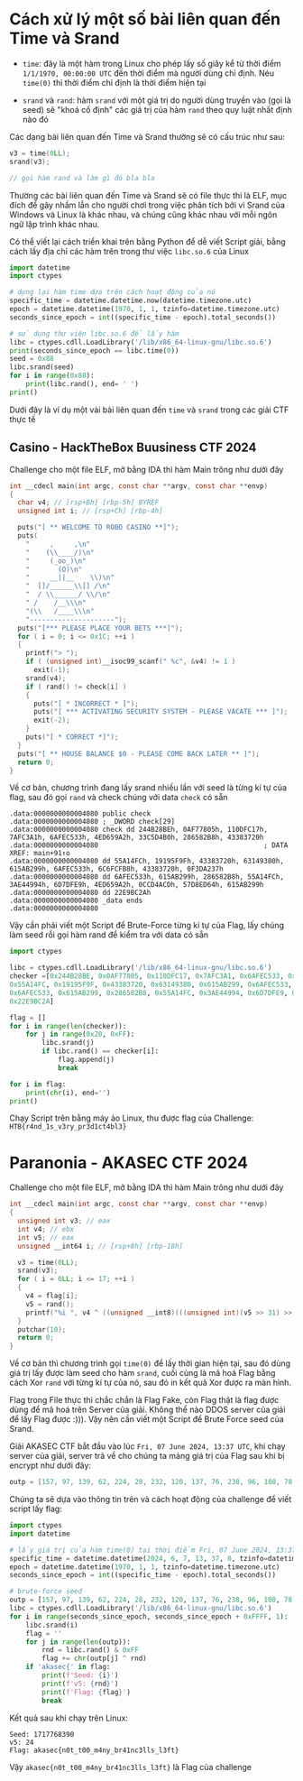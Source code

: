 # Cách xử lý một số bài liên quan đến Time và Srand

- ``time``: đây là một hàm trong Linux cho phép lấy số giây kể từ thời điểm ``1/1/1970, 00:00:00 UTC`` đến thời điểm mà người dùng chỉ định. Néu ``time(0)`` thì thời điểm chỉ định là thời điểm hiện tại

- ``srand`` và ``rand``: hàm ``srand`` với một giá trị do người dùng truyền vào (gọi là seed) sẽ "khoá cố định" các giá trị của hàm ``rand`` theo quy luật nhất định nào đó

Các dạng bài liên quan đến Time và Srand thường sẽ có cấu trúc như sau:

```C
v3 = time(0LL);
srand(v3);

// gọi hàm rand và làm gì đó bla bla
```

Thường các bài liên quan đến Time và Srand sẽ có file thực thi là ELF, mục đích để gây nhầm lẫn cho người chơi trong việc phân tích bởi vì Srand của Windows và Linux là khác nhau, và chúng cũng khác nhau với mỗi ngôn ngữ lập trình khác nhau.

Có thể viết lại cách triển khai trên bằng Python để dễ viết Script giải, bằng cách lấy địa chỉ các hàm trên trong thư việc ``libc.so.6`` của Linux

```python
import datetime
import ctypes

# dựng lại hàm time dựa trên cách hoạt động của nó
specific_time = datetime.datetime.now(datetime.timezone.utc)
epoch = datetime.datetime(1970, 1, 1, tzinfo=datetime.timezone.utc)
seconds_since_epoch = int((specific_time - epoch).total_seconds())

# sử dụng thư viện libc.so.6 để lấy hàm
libc = ctypes.cdll.LoadLibrary('/lib/x86_64-linux-gnu/libc.so.6')
print(seconds_since_epoch == libc.time(0))
seed = 0x88
libc.srand(seed)
for i in range(0x88):
    print(libc.rand(), end= ' ')
print()
```

Dưới đây là ví dụ một vài bài liên quan đến ``time`` và ``srand`` trong các giải CTF thực tế

## Casino - HackTheBox Buusiness CTF 2024

Challenge cho một file ELF, mở bằng IDA thì hàm Main trông như dưới đây

```C
int __cdecl main(int argc, const char **argv, const char **envp)
{
  char v4; // [rsp+Bh] [rbp-5h] BYREF
  unsigned int i; // [rsp+Ch] [rbp-4h]

  puts("[ ** WELCOME TO ROBO CASINO **]");
  puts(
    "     ,     ,\n"
    "    (\\____/)\n"
    "     (_oo_)\n"
    "       (O)\n"
    "     __||__    \\)\n"
    "  []/______\\[] /\n"
    "  / \\______/ \\/\n"
    " /    /__\\\n"
    "(\\   /____\\\n"
    "---------------------");
  puts("[*** PLEASE PLACE YOUR BETS ***]");
  for ( i = 0; i <= 0x1C; ++i )
  {
    printf("> ");
    if ( (unsigned int)__isoc99_scanf(" %c", &v4) != 1 )
      exit(-1);
    srand(v4);
    if ( rand() != check[i] )
    {
      puts("[ * INCORRECT * ]");
      puts("[ *** ACTIVATING SECURITY SYSTEM - PLEASE VACATE *** ]");
      exit(-2);
    }
    puts("[ * CORRECT *]");
  }
  puts("[ ** HOUSE BALANCE $0 - PLEASE COME BACK LATER ** ]");
  return 0;
}
```

Về cơ bản, chương trình đang lấy srand nhiều lần với seed là từng kí tự của flag, sau đó gọi ``rand`` và check chúng với data ``check`` có sẵn

```
.data:0000000000004080 public check
.data:0000000000004080 ; _DWORD check[29]
.data:0000000000004080 check dd 244B28BEh, 0AF77805h, 110DFC17h, 7AFC3A1h, 6AFEC533h, 4ED659A2h, 33C5D4B0h, 286582B8h, 43383720h
.data:0000000000004080                                         ; DATA XREF: main+91↑o
.data:0000000000004080 dd 55A14FCh, 19195F9Fh, 43383720h, 63149380h, 615AB299h, 6AFEC533h, 6C6FCFB8h, 43383720h, 0F3DA237h
.data:0000000000004080 dd 6AFEC533h, 615AB299h, 286582B8h, 55A14FCh, 3AE44994h, 6D7DFE9h, 4ED659A2h, 0CCD4ACDh, 57D8ED64h, 615AB299h
.data:0000000000004080 dd 22E9BC2Ah
.data:0000000000004080 _data ends
.data:0000000000004080
```

Vậy cần phải viết một Script để Brute-Force từng kí tự của Flag, lấy chúng làm seed rồi gọi hàm rand để kiểm tra với data có sẵn

```python
import ctypes

libc = ctypes.cdll.LoadLibrary('/lib/x86_64-linux-gnu/libc.so.6')
checker =[0x244B28BE, 0x0AF77805, 0x110DFC17, 0x7AFC3A1, 0x6AFEC533, 0x4ED659A2, 0x33C5D4B0, 0x286582B8, 0x43383720,
0x55A14FC, 0x19195F9F, 0x43383720, 0x63149380, 0x615AB299, 0x6AFEC533, 0x6C6FCFB8, 0x43383720, 0x0F3DA237,
0x6AFEC533, 0x615AB299, 0x286582B8, 0x55A14FC, 0x3AE44994, 0x6D7DFE9, 0x4ED659A2, 0x0CCD4ACD, 0x57D8ED64, 0x615AB299,
0x22E9BC2A]

flag = []
for i in range(len(checker)):
    for j in range(0x20, 0xFF):
        libc.srand(j)
        if libc.rand() == checker[i]:
            flag.append(j)
            break

for i in flag:
    print(chr(i), end='')
print()
```

Chạy Script trên bằng máy ảo Linux, thu được flag của Challenge: ``HTB{r4nd_1s_v3ry_pr3d1ct4bl3}``

# Paranonia - AKASEC CTF 2024

Challenge cho một file ELF, mở bằng IDA thì hàm Main trông như dưới đây

```C
int __cdecl main(int argc, const char **argv, const char **envp)
{
  unsigned int v3; // eax
  int v4; // ebx
  int v5; // eax
  unsigned __int64 i; // [rsp+8h] [rbp-18h]

  v3 = time(0LL);
  srand(v3);
  for ( i = 0LL; i <= 17; ++i )
  {
    v4 = flag[i];
    v5 = rand();
    printf("%i ", v4 ^ ((unsigned __int8)(((unsigned int)(v5 >> 31) >> 24) + v5) - ((unsigned int)(v5 >> 31) >> 24)));
  }
  putchar(10);
  return 0;
}
```

Về cơ bản thì chương trình gọi ``time(0)`` để lấy thời gian hiện tại, sau đó dùng giá trị lấy được làm seed cho hàm ``srand``, cuối cùng là mã hoá Flag bằng cách Xor ``rand`` với từng kí tự của nó, sau đó in kết quả Xor được ra màn hình.

Flag trong File thực thi chắc chắn là Flag Fake, còn Flag thật là flag được dùng để mã hoá trên Server của giải. Không thể nào DDOS server của giải để lấy Flag được :))). Vậy nên cần viết một Script để Brute Force seed của Srand.

Giải AKASEC CTF bắt đầu vào lúc ``Fri, 07 June 2024, 13:37 UTC``, khi chạy server của giải, server trả về cho chúng ta mảng giá trị của Flag sau khi bị encrypt như dưới đây:

```C
outp = [157, 97, 139, 62, 224, 28, 232, 120, 137, 76, 238, 96, 108, 78, 189, 66, 136, 193, 119, 198, 69, 130, 234, 107, 39, 68, 206, 81, 114, 250, 180, 118, 160, 179, 19, 101]
```

Chúng ta sẽ dựa vào thông tin trên và cách hoạt động của challenge để viết script lấy flag:

```python
import ctypes
import datetime

# lấy giá trị của hàm time(0) tại thời điểm Fri, 07 June 2024, 13:37 UTC
specific_time = datetime.datetime(2024, 6, 7, 13, 37, 0, tzinfo=datetime.timezone.utc)
epoch = datetime.datetime(1970, 1, 1, tzinfo=datetime.timezone.utc)
seconds_since_epoch = int((specific_time - epoch).total_seconds())

# brute-force seed
outp = [157, 97, 139, 62, 224, 28, 232, 120, 137, 76, 238, 96, 108, 78, 189, 66, 136, 193, 119, 198, 69, 130, 234, 107, 39, 68, 206, 81, 114, 250, 180, 118, 160, 179, 19, 101]
libc = ctypes.cdll.LoadLibrary('/lib/x86_64-linux-gnu/libc.so.6')
for i in range(seconds_since_epoch, seconds_since_epoch + 0xFFFF, 1):
    libc.srand(i)
    flag = ''
    for j in range(len(outp)):
        rnd = libc.rand() & 0xFF
        flag += chr(outp[j] ^ rnd)
    if 'akasec{' in flag:
        print(f'Seed: {i}')
        print(f'v5: {rnd}')
        print(f'Flag: {flag}')
        break
```

Kết quả sau khi chạy trên Linux:

```
Seed: 1717768390
v5: 24
Flag: akasec{n0t_t00_m4ny_br41nc3lls_l3ft}
```

Vậy ``akasec{n0t_t00_m4ny_br41nc3lls_l3ft}`` là Flag của challenge

